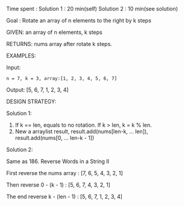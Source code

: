Time spent : Solution 1 : 20 min(self)   Solution 2 : 10 min(see solution)

Goal : Rotate an array of n elements to the right by k steps

GIVEN: an array of n elements, k steps

RETURNS: nums array after rotate k steps.



EXAMPLES:

Input: 

```
n = 7, k = 3, array:[1, 2, 3, 4, 5, 6, 7]
```

Output: [5, 6, 7, 1, 2, 3, 4]

DESIGN STRATEGY: 

Solution 1:

1. If k == len, equals to no rotation. If k > len, k = k % len.
2. New a arraylist result, result.add(nums[len-k, … len]), result.add(nums[0, … len-k - 1])

Solution 2:

Same as 186. Reverse Words in a String II

First reverse the nums array : [7, 6, 5, 4, 3, 2, 1]

Then reverse 0 - (k - 1)            : [5, 6, 7, 4, 3, 2, 1]

The end reverse k - (len - 1)   : [5, 6, 7, 1, 2, 3, 4]